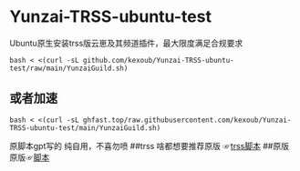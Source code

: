 # Yunzai-TRSS-ubuntu-test
Ubuntu原生安装trss版云崽及其频道插件，最大限度满足合规要求  
```
bash < <(curl -sL github.com/kexoub/Yunzai-TRSS-ubuntu-test/raw/main/YunzaiGuild.sh)
```
## 或者加速
```
bash < <(curl -sL ghfast.top/raw.githubusercontent.com/kexoub/Yunzai-TRSS-ubuntu-test/main/YunzaiGuild.sh)
```
原脚本gpt写的
纯自用，不喜勿喷
##trss
啥都想要推荐原版 ☞[trss脚本](trss.me) 
##原版
原版☞[脚本](https://github.com/XuF163/Yunzai-Guild-SimpleLine/)
